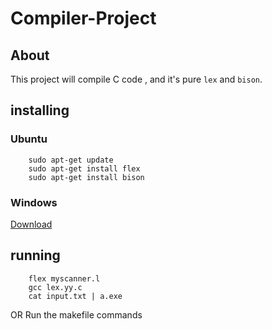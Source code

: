 # Compiler-Project

## About
This project will compile C code , and it's pure `lex` and `bison`.


## installing

### Ubuntu
```
    sudo apt-get update
    sudo apt-get install flex
    sudo apt-get install bison
```
### Windows
[Download](sourceforge.net)
## running
```
    flex myscanner.l
    gcc lex.yy.c
    cat input.txt | a.exe
```
OR
Run the makefile commands
